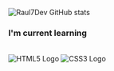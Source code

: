 ![Raul7Dev GitHub stats](https://github-readme-stats.vercel.app/api?username=raul7dev&show_icons=true&theme=dark)

### I'm current learning

<div style="display: inline_block"><br>
<img src="https://img.shields.io/badge/HTML5-E34F26?style=for-the-badge&logo=html5&logoColor=white" alt="HTML5 Logo">
<img src="https://img.shields.io/badge/CSS3-1572B6?style=for-the-badge&logo=css3&logoColor=white" alt="CSS3 Logo">
</div><br/>
